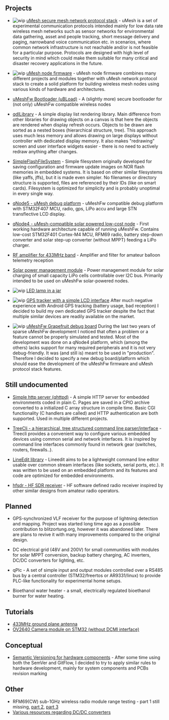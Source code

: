 
Projects
--------------

  * ![wip](../media/wip.png) [uMesh secure mesh network protocol stack](umesh) - 
    uMesh is a set of experimental communication protocols intended mainly for
    low data rate wireless mesh networks such as sensor networks for environmental
    data gathering, asset and people tracking, short message delivery and paging,
    narrowband voice communication etc. in scenarios, where common network
    infrastructure is not reachable and/or is not feasible for a particular purpose.
    Protocols are designed with high level of security in mind which could make
    them suitable for many critical and disaster recovery applications in the future.

  * ![wip](../media/wip.png) [uMesh node firmware](umeshfw) -
    uMesh node firmware combines many different projects and modules together with
    uMesh network protocol stack to create a solid platform for building wireless
    mesh nodes using various kinds of hardware and architectures.

  * [uMeshFw Bootloader (uBLoad)](ubload) -
    A (slightly more) secure bootloader for (not only) uMeshFw compatible wireless
    nodes

  * [qdlLibrary](qdlLibrary) -
    A simple display list rendering library. Main difference from other libraries
    for drawing objects on a canvas is that here the objects are rendered when
    display refresh occurs. Objects to be drawn are sorted as a nested boxes
    (hierarchical structure, tree). This approach uses much less memory and allows
    drawing on large displays without controller with dedicated display memory.
    It also makes "redrawing" screen and user interface widgets easier - there is
    no need to actively redraw anything after changes.

  * [SimpleFlashFileSystem](sffs) - 
    Simple filesystem originally developed for saving configuration and firmware
    update images on NOR flash memories in embedded systems. It is based on
    other similar filesystems (like yaffs, jffs), but it is made even simpler.
    No filenames or directory structure is supported, files are referenced by
    their IDs (like on smart cards). Filesystem is optimized for simplicity
    and is probably unoptimal in every single way.

  * [qNode5 - uMesh debug platform](qnode5) -
    uMeshFw compatible debug platform with STM32F407 MCU, radio, gps, LiPo accu and
    large STN transflective LCD display.

  * [qNode4 - uMesh-compatible solar powered low-cost node](qnode4) -
    First working hardware architecture capable of running uMeshFw. Contains low-cost
    STM32F401 Cortex-M4 MCU, RFM69 radio, battery step-down converter and solar
    step-up converter (without MPPT) feeding a LiPo charger.

  * [RF amplifier for 433MHz band](rfamp) - Amplifier and filter for amateur balloon
    telemetry reception

  * [Solar power management module](solar-pmm) - Power management module for solar charging 
    of small capacity LiPo cells controllable over I2C bus. Primarily intended to be used
    on uMeshFw solar-powered nodes.

  * ![wip](../media/wip.png) [LED lamp in a jar](jar-led-lamp)

  * ![wip](../media/wip.png) [GPS tracker with a simple LCD interface](lcd-gps-tracker)
    After much negative experience with Android GPS tracking (battery usage, bad
    reception) I decided to build my own dedicated GPS tracker despite the fact that
    multiple similar devices are readily available on the market.

  * ![wip](../media/wip.png) [uMeshFw Grapefruit debug board](umeshfw-grapefruit-board)
    During the last two years of sparse uMeshFw development I noticed that often a problem
    or a feature cannot be properly simulated and tested. Most of the development was done
    on a qNode4 platform, which (among the others) lacks support for many required
    peripherals and it is not very debug-friendly. It was (and still is) meant to be used
    in "production".
    Therefore I decided to specify a new debug board/platform which should ease the
    development of the uMeshFw firmware and uMesh protocol stack features.


Still undocumented
----------------------

  * [Simple http server (qhttpd)](qhttpd) -
    A simple HTTP server for embedded environments coded in plain C. Pages are saved in
    a CPIO archive converted to a initialized C array structure in compile time.
    Basic CGI functionality (C handlers are called) and HTTP authentication are both supported.
    Used in multiple different projects.

  * [TreeCli - a hierarchical, tree structured command line parser/interface](treecli) - 
    Treecli provides a convenient way to configure various embedded devices using
    common serial and network interfaces. It is inspired by command line interfaces
    commonly found in network gear (switches, routers, firewalls..).

  * [LineEdit library](lineedit) -
    Lineedit aims to be a lightweight command line editor usable over common stream
    interfaces (like sockets, serial ports, etc.). It was written to be used on an
    embedded platform and its features and code are optimized for embedded environments.

  * [hfsdr - HF SDR receiver](hfsdr) -
    HF software defined radio receiver inspired by other similar designs from
    amateur radio operators.



Planned
-------------

  * GPS-synchronized VLF receiver for the purpose of lightning detection and mapping.
    Project was started long time ago as a possible contribution to blitzortung.org,
    however it was abandoned later. There are plans to revive it with many improvements
    compared to the original design.

  * DC electrical grid (48V and 200V) for small communities with modules for solar MPPT
    conversion, backup battery charging, AC inverters, DC/DC converters for lighting, etc.

  * qPlc - A set of simple input and output modules controlled over a RS485 bus by a
    central controller (STM32/freertos or AR9331/linux) to provide PLC-like functionality
    for experimental home setups.

  * Bioethanol water heater - a small, electrically regulated bioethanol burner for water
    heating.


Tutorials
--------------

  * [433MHz ground plane antenna](433mhz_ground_plane_antenna)
  * [OV2640 Camera module on STM32 (without DCMI interface)](ov2640_stm32)



Conceptual
--------------

  * [Semantic Versioning for hardware components](hardware-semantic-versioning) -
    After some time using both the SemVer and GitFlow, I decided to try to apply similar
    rules to hardware development, mainly for system components and PCBs revision marking



Other
--------------

  * RFM69(CW) sub-1GHz wireless radio module range testing - part 1 still missing, [part 2](rfm69_range_testing_2), [part 3](rfm69_range_testing_3)
  * [Various resources regarding DC/DC converters](dcdc-converters)




